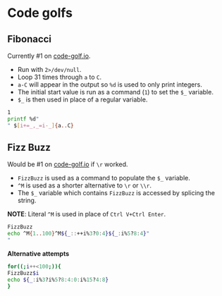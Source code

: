 # Code golfs

## Fibonacci

Currently #1 on [code-golf.io](https://code-golf.io).

- Run with `2>/dev/null`.
- Loop 31 times through `a` to `C`.
- `a-C` will appear in the output so `%d` is used to only print integers.
- The initial start value is run as a command (`1`) to set the `$_` variable.
- `$_` is then used in place of a regular variable.

```sh
1
printf %d"
" $[i+=_,_=i-_]{a..C}
```

## Fizz Buzz

Would be #1 on [code-golf.io](https://code-golf.io) if `\r` worked.

- `FizzBuzz` is used as a command to populate the `$_` variable.
- `^M` is used as a shorter alternative to `\r` or `\\r`.
- The `$_` variable which contains `FizzBuzz` is accessed by splicing the string.

**NOTE**: Literal `^M` is used in place of `Ctrl V+Ctrl Enter`.

```sh
FizzBuzz
echo ^M{1..100}^M${_::++i%3?0:4}${_:i%5?8:4}"
"
```

**Alternative attempts**

```sh
for((;i++<100;)){
FizzBuzz$i
echo ${_:i%3?i%5?8:4:0:i%15?4:8}
}
```

